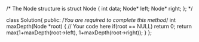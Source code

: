/* The Node structure is
struct Node
{
    int data;
    Node* left;
    Node* right;
}; */

class Solution{
  public:
    /*You are required to complete this method*/
    int maxDepth(Node *root) {
        // Your code here
        if(root == NULL) return 0;
        return max(1+maxDepth(root->left), 1+maxDepth(root->right));
    }
};
